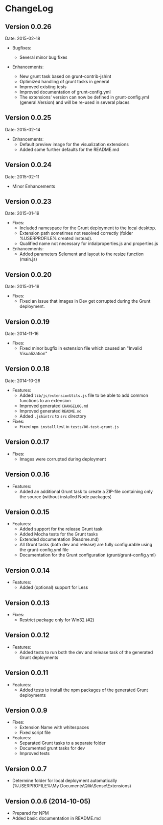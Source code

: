 # ChangeLog

## Version 0.0.26
Date: 2015-02-18

* Bugfixes:
	* Several minor bug fixes

* Enhancements:
	* New grunt task based on grunt-contrib-jshint
	* Optimized handling of grunt tasks in general
	* Improved existing tests
	* Improved documentation of grunt-config.yml
	* The extensions' version can now be defined in grunt-config.yml (general.Version) and will be re-used in several places


## Version 0.0.25
Date: 2015-02-14
* Enhancements:
	* Default preview image for the visualization extensions
	* Added some further defaults for the README.md

## Version 0.0.24
Date: 2015-02-11
* Minor Enhancements

## Version 0.0.23
Date: 2015-01-19
* Fixes:
  * Included namespace for the Grunt deployment to the local desktop.
  * Extension path sometimes not resolved correctly (folder %USERPROFILE% created instead).
  * Qualified name not necessary for intialproperties.js and properties.js
* Enhancements:
  * Added parameters $element and layout to the resize function (main.js)

## Version 0.0.20
Date: 2015-01-19
* Fixes:
  * Fixed an issue that images in Dev get corrupted during the Grunt deployment.

## Version 0.0.19
Date: 2014-11-16
* Fixes:
  * Fixed minor bugfix in extension file which caused an "Invalid Visualization"

## Version 0.0.18
Date: 2014-10-26
* Features:
  * Added `lib/js/extensionUtils.js` file to be able to add common functions to an extension
  * Improved generated `CHANGELOG.md`
  * Improved generated `README.md`
  * Added `.jshintrc` to `src` directory
* Fixes:
  * Fixed `npm install` test in `tests/00-test-grunt.js`

## Version 0.0.17
* Fixes:
    * Images were corrupted during deployment

## Version 0.0.16
* Features:
    * Added an additional Grunt task to create a ZIP-file containing only the source (without installed Node packages)

## Version 0.0.15
* Features:
    * Added support for the release Grunt task
    * Added Mocha tests for the Grunt tasks
    * Extended documentation (Readme.md)
    * All Grunt tasks (both dev and release) are fully configurable using the grunt-config.yml file
    * Documentation for the Grunt configuration (grunt/grunt-config.yml)

## Version 0.0.14
* Features:
    * Added (optional) support for Less
    
## Version 0.0.13
* Fixes:
    * Restrict package only for Win32 (#2)

## Version 0.0.12
* Features:
    * Added tests to run both the dev and release task of the generated Grunt deployments

## Version 0.0.11
* Features:
    * Added tests to install the npm packages of the generated Grunt deployments

## Version 0.0.9
* Fixes:
    * Extension Name with whitespaces
    * Fixed script file
* Features:
    * Separated Grunt tasks to a separate folder
    * Documented grunt tasks for dev
    * Improved tests

## Version 0.0.7
* Determine folder for local deployment automatically (%USERPROFILE%\My Documents\Qlik\Sense\Extensions)

## Version 0.0.6 (2014-10-05)
* Prepared for NPM
* Added basic documentation in README.md

